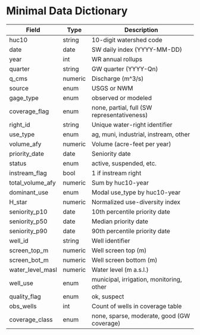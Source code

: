 # Minimal Data Dictionary

| Field            | Type    | Description                                   |
|------------------|---------|-----------------------------------------------|
| huc10            | string  | 10-digit watershed code                        |
| date             | date    | SW daily index (YYYY-MM-DD)                    |
| year             | int     | WR annual rollups                              |
| quarter          | string  | GW quarter (YYYY-Qn)                           |
| q_cms            | numeric | Discharge (m^3/s)                              |
| source           | enum    | USGS or NWM                                    |
| gage_type        | enum    | observed or modeled                            |
| coverage_flag    | enum    | none, partial, full (SW representativeness)    |
| right_id         | string  | Unique water-right identifier                  |
| use_type         | enum    | ag, muni, industrial, instream, other          |
| volume_afy       | numeric | Volume (acre-feet per year)                    |
| priority_date    | date    | Seniority date                                 |
| status           | enum    | active, suspended, etc.                        |
| instream_flag    | bool    | 1 if instream right                            |
| total_volume_afy | numeric | Sum by huc10-year                              |
| dominant_use     | enum    | Modal use_type by huc10-year                   |
| H_star           | numeric | Normalized use-diversity index                 |
| seniority_p10    | date    | 10th percentile priority date                  |
| seniority_p50    | date    | Median priority date                           |
| seniority_p90    | date    | 90th percentile priority date                  |
| well_id          | string  | Well identifier                                |
| screen_top_m     | numeric | Well screen top (m)                            |
| screen_bot_m     | numeric | Well screen bottom (m)                         |
| water_level_masl | numeric | Water level (m a.s.l.)                         |
| well_use         | enum    | municipal, irrigation, monitoring, other       |
| quality_flag     | enum    | ok, suspect                                    |
| obs_wells        | int     | Count of wells in coverage table               |
| coverage_class   | enum    | none, sparse, moderate, good (GW coverage)     |

